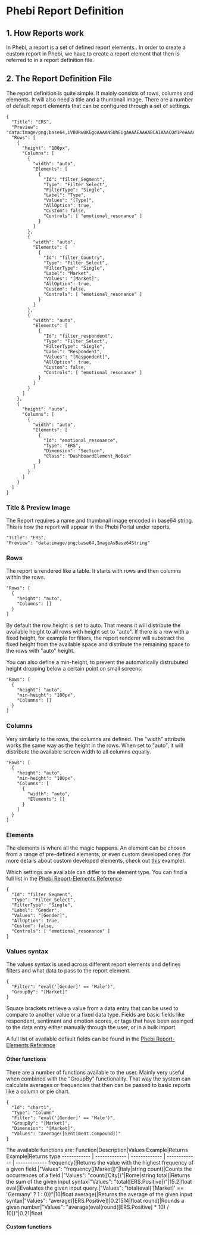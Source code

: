 # Phebi Report Definition

## 1. How Reports work

In Phebi, a report is a set of defined report elements.. In order to create a custom report in Phebi, we have to create a report element that then is referred to in a report definition file.

## 2. The Report Definition File

The report definition is quite simple. It mainly consists of rows, columns and elements. It will also need a title and a thumbnail image. There are a number of default report elements that can be configured through a set of settings.

```
{
  "Title": "ERS",
  "Preview": "data:image/png;base64,iVBORw0KGgoAAAANSUhEUgAAAAEAAAABCAIAAACQd1PeAAAAAXNSR0IArs4c6QAAAARnQU1BAACxjwv8YQUAAAAJcEhZcwAADsMAAA7DAcdvqGQAAAAMSURBVBhXY/j//z8ABf4C/qc1gYQAAAAASUVORK5CYII=",
  "Rows": [
    {
      "height": "100px",
      "Columns": [
        {
          "width": "auto",
          "Elements": [
            {
              "Id": "filter_Segment",
              "Type": "Filter_Select",
              "FilterType": "Single",
              "Label": "Type",
              "Values": "[Type]",
              "AllOption": true,
              "Custom": false,
              "Controls": [ "emotional_resonance" ]
            }
          ]
        },
        {
          "width": "auto",
          "Elements": [
            {
              "Id": "filter_Country",
              "Type": "Filter_Select",
              "FilterType": "Single",
              "Label": "Market",
              "Values": "[Market]",
              "AllOption": true,
              "Custom": false,
              "Controls": [ "emotional_resonance" ]
            }
          ]
        },
        {
          "width": "auto",
          "Elements": [
            {
              "Id": "filter_respondent",
              "Type": "Filter_Select",
              "FilterType": "Single",
              "Label": "Respondent",
              "Values": "[Respondent]",
              "AllOption": true,
              "Custom": false,
              "Controls": [ "emotional_resonance" ]
            }
          ]
        }
      ]
    },
    {
      "height": "auto",
      "Columns": [
        {
          "width": "auto",
          "Elements": [
            {
              "Id": "emotional_resonance",
              "Type": "ERS",
              "Dimension": "Section",
              "Class": "DashboardElement_NoBox"
            }
          ]
        }
      ]
    }
  ]
}
```

### Title & Preview Image

The Report requires a name and thumbnail image encoded in base64 string. This is how the report will appear in the Phebi Portal under reports. 

```
"Title": "ERS",
"Preview": "data:image/png;base64,ImageAsBase64String"
```

### Rows

The report is rendered like a table. It starts with rows and then columns within the rows.

```
"Rows": [
  {
    "height": "auto",
    "Columns": []
  }
]
```

By default the row height is set to auto. That means it will distribute the available height to all rows with height set to "auto". If there is a row with a fixed height, for example for filters, the report renderer will substract the fixed height from the available space and distribute the remaining space to the rows with "auto" height.

You can also define a min-height, to prevent the automatically distrubuted height dropping below a certain point on small screens:

```
"Rows": [
  {
    "height": "auto",
    "min-height": "100px",
    "Columns": []
  }
]
```

### Columns

Very similarly to the rows, the columns are defined. The "width" attribute works the same way as the height in the rows. When set to "auto", it will distribute the available screen width to all columns equally.

```
"Rows": [
  {
    "height": "auto",
    "min-height": "100px",
    "Columns": [
      {
        "width": "auto",
        "Elements": []
      }
    ]
  }
]
```

### Elements

The elements is where all the magic happens. An element can be chosen from a range of pre-defined elements, or even custom developed ones (for more details about custom developed elements, check out [this](https://github.com/Phebi-AI/charting-sample-1) example).

Which settings are available can differ to the element type. You can find a full list in the [Phebi Report-Elements Reference](#)

```
{
  "Id": "filter_Segment",
  "Type": "Filter_Select",
  "FilterType": "Single",
  "Label": "Gender",
  "Values": "[Gender]",
  "AllOption": true,
  "Custom": false,
  "Controls": [ "emotional_resonance" ]
}
```

### Values syntax

The values syntax is used across different report elements and defines filters and what data to pass to the report element.

```
{
  "Filter": "eval('[Gender]' == 'Male')",
  "GroupBy": "[Market]"
}
```

Square brackets retrieve a value from a data entry that can be used to compare to another value or a fixed data type. Fields are basic fields like respondent, sentiment and emotion scores, or tags that have been assinged to the data entry either manually through the user, or in a bulk import.

A full list of available default fields can be found in the [Phebi Report-Elements Reference](#)

#### Other functions

There are a number of functions available to the user. Mainly very useful when combined with the "GroupBy" functionality. That way the system can calculate averages or frequencies that then can be passed to basic reports like a column or pie chart.

```
{
  "Id": "chart1",
  "Type": "Column"
  "Filter": "eval('[Gender]' == 'Male')",
  "GroupBy": "[Market]",
  "Dimension": "[Market]",
  "Values": "average([Sentiment.Compound])"
}
```

The available functions are:
Function|Description|Values Example|Returns Example|Returns type
------------ | ------------- | ------------- | ------------- | -------------
frequency(|Returns the value with the highest frequency of a given field.|"Values": "frequency([Market])"|Italy|string
count(|Counts the occurrences of a field.|"Values": "count([City])"|Rome|string
total(|Returns the sum of the given input syntax|"Values": "total([ERS.Positive])"|15.2|float
eval(|Evaluates the given input query.|"Values": "total(eval('[Market]' == 'Germany' ? 1 : 0))"|10|float
average(|Returns the average of the given input syntax|"Values": "average([ERS.Positive])|0.21514|float
round(|Rounds a given number|"Values": "average(eval(round([ERS.Positive] * 10) / 10))"|0.21|float

#### Custom functions
